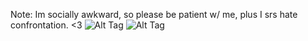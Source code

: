 Note: Im socially awkward, so please be patient w/ me, plus I srs hate confrontation.
<3
![Alt Tag]() 
![Alt Tag](https://i.postimg.cc/jjPN0fwF/IMG-0866.jpg)
